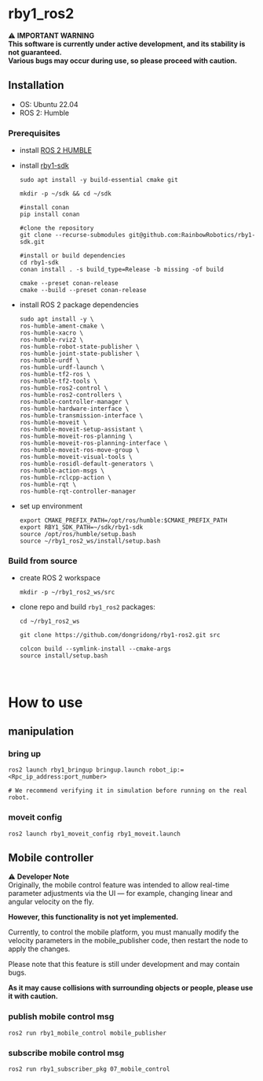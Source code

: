 # rby1_ros2

⚠️ **IMPORTANT WARNING**  
**This software is currently under active development, and its stability is not guaranteed.  
Various bugs may occur during use, so please proceed with caution.**

## Installation
- OS: Ubuntu 22.04  
- ROS 2: Humble
### Prerequisites
- install [ROS 2 HUMBLE](https://docs.ros.org/en/humble/Installation.html)
- install [rby1-sdk](https://github.com/RainbowRobotics/rby1-sdk)
    ```shell
    sudo apt install -y build-essential cmake git

    mkdir -p ~/sdk && cd ~/sdk

    #install conan
    pip install conan

    #clone the repository
    git clone --recurse-submodules git@github.com:RainbowRobotics/rby1-sdk.git

    #install or build dependencies
    cd rby1-sdk
    conan install . -s build_type=Release -b missing -of build

    cmake --preset conan-release
    cmake --build --preset conan-release
    ```

- install ROS 2 package dependencies
    ```shell
    sudo apt install -y \
    ros-humble-ament-cmake \
    ros-humble-xacro \
    ros-humble-rviz2 \
    ros-humble-robot-state-publisher \
    ros-humble-joint-state-publisher \
    ros-humble-urdf \
    ros-humble-urdf-launch \
    ros-humble-tf2-ros \
    ros-humble-tf2-tools \
    ros-humble-ros2-control \
    ros-humble-ros2-controllers \
    ros-humble-controller-manager \
    ros-humble-hardware-interface \
    ros-humble-transmission-interface \
    ros-humble-moveit \
    ros-humble-moveit-setup-assistant \
    ros-humble-moveit-ros-planning \
    ros-humble-moveit-ros-planning-interface \
    ros-humble-moveit-ros-move-group \
    ros-humble-moveit-visual-tools \
    ros-humble-rosidl-default-generators \
    ros-humble-action-msgs \
    ros-humble-rclcpp-action \
    ros-humble-rqt \
    ros-humble-rqt-controller-manager
    ```

- set up environment
    ```shell
    export CMAKE_PREFIX_PATH=/opt/ros/humble:$CMAKE_PREFIX_PATH
    export RBY1_SDK_PATH=~/sdk/rby1-sdk
    source /opt/ros/humble/setup.bash
    source ~/rby1_ros2_ws/install/setup.bash
    ```

### Build from source
- create ROS 2 workspace
    ```shell
    mkdir -p ~/rby1_ros2_ws/src
    ```
- clone repo and build `rby1_ros2` packages:
    ```shell
    cd ~/rby1_ros2_ws

    git clone https://github.com/dongridong/rby1-ros2.git src

    colcon build --symlink-install --cmake-args
    source install/setup.bash
    ```  
<br>

# How to use

## manipulation
### bring up
```shell
ros2 launch rby1_bringup bringup.launch robot_ip:=<Rpc_ip_address:port_number>

# We recommend verifying it in simulation before running on the real robot.
```

### moveit config
```shell
ros2 launch rby1_moveit_config rby1_moveit.launch
```

## Mobile controller
⚠️ **Developer Note**  
Originally, the mobile control feature was intended to allow real-time parameter adjustments via the UI — for example, changing linear and angular velocity on the fly.  

**However, this functionality is not yet implemented.**

Currently, to control the mobile platform, you must manually modify the velocity parameters in the mobile_publisher code, then restart the node to apply the changes.

Please note that this feature is still under development and may contain bugs.  

**As it may cause collisions with surrounding objects or people, please use it with caution.**  


### publish mobile control msg
```shell
ros2 run rby1_mobile_control mobile_publisher
```

### subscribe mobile control msg
```shell
ros2 run rby1_subscriber_pkg 07_mobile_control
```

